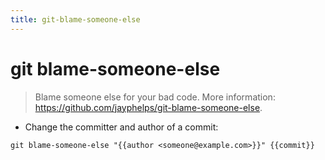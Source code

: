 ```yaml
---
title: git-blame-someone-else
---
```

# git blame-someone-else

> Blame someone else for your bad code.
> More information: <https://github.com/jayphelps/git-blame-someone-else>.

- Change the committer and author of a commit:

`git blame-someone-else "{{author <someone@example.com>}}" {{commit}}`
